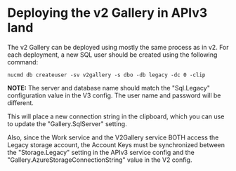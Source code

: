 # Deploying the v2 Gallery in APIv3 land
The v2 Gallery can be deployed using mostly the same process as in v2. For each deployment, a new SQL user should be created using the following command:

```posh
nucmd db createuser -sv v2gallery -s dbo -db legacy -dc 0 -clip
```

**NOTE:** The server and database name should match the "Sql.Legacy" configuration value in the V3 config. The user name and password will be different.

This will place a new connection string in the clipboard, which you can use to update the "Gallery.SqlServer" setting.

Also, since the Work service and the V2Gallery service BOTH access the Legacy storage account, the Account Keys must be synchronized between the "Storage.Legacy" setting in the APIv3 service config and the "Gallery.AzureStorageConnectionString" value in the V2 config.
